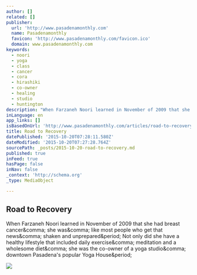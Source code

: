 ```yaml
---
author: []
related: []
publisher:
  url: 'http://www.pasadenamonthly.com'
  name: Pasadenamonthly
  favicon: 'http://www.pasadenamonthly.com/favicon.ico'
  domain: www.pasadenamonthly.com
keywords:
  - noori
  - yoga
  - class
  - cancer
  - cora
  - hirashiki
  - co-owner
  - healing
  - studio
  - huntington
description: "When Farzaneh Noori learned in November of 2009 that she had breast cancer, she was, like most people who get that news, shaken and unprepared. Not only did she have a healthy lifestyle that included daily exercise, meditation and a wholesome diet, she was the co-owner of a yoga studio, downtown Pasadena's popular Yoga House."
inLanguage: en
app_links: []
isBasedOnUrl: 'http://www.pasadenamonthly.com/articles/road-to-recovery-2013-06-20'
title: Road to Recovery
datePublished: '2015-10-20T07:28:11.580Z'
dateModified: '2015-10-20T07:27:28.764Z'
sourcePath: _posts/2015-10-20-road-to-recovery.md
published: true
inFeed: true
hasPage: false
inNav: false
_context: 'http://schema.org'
_type: MediaObject

---
```

<article style=""><h1>Road to Recovery</h1><p>When Farzaneh Noori learned in November of 2009 that she had breast cancer&amp;comma; she was&amp;comma; like most people who get that news&amp;comma; shaken and unprepared&amp;period; Not only did she have a healthy lifestyle that included daily exercise&amp;comma; meditation and a wholesome diet&amp;comma; she was the co-owner of a yoga studio&amp;comma; downtown Pasadena's popular Yoga House&amp;period;</p><img src="http://www.pasadenamonthly.com/site/img/catalog/articles/JulyAug.Community.YogaHouse.png" /></article>